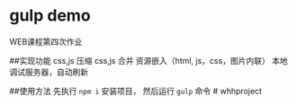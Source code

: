# gulp demo
WEB课程第四次作业

##实现功能
    css,js 压缩
    css,js 合并
    资源嵌入（html, js，css，图片内联）
    本地调试服务器，自动刷新

##使用方法
先执行 `npm i`  安装项目，
然后运行 `gulp` 命令
#   w h h p r o j e c t  
 